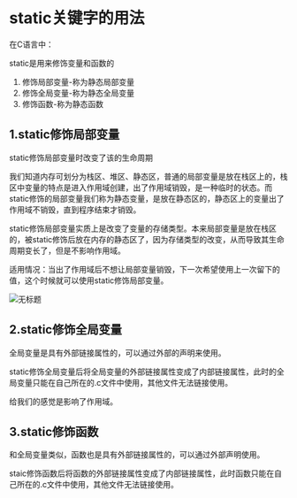 # static关键字的用法

在C语言中：

static是用来修饰变量和函数的

1. 修饰局部变量-称为静态局部变量
2. 修饰全局变量-称为静态全局变量
3. 修饰函数-称为静态函数

## 1.static修饰局部变量

static修饰局部变量时改变了该的生命周期

我们知道内存可划分为栈区、堆区、静态区，普通的局部变量是放在栈区上的，栈区中变量的特点是进入作用域创建，出了作用域销毁，是一种临时的状态。而static修饰的局部变量我们称为静态变量，是放在静态区的，静态区上的变量出了作用域不销毁，直到程序结束才销毁。

static修饰局部变量实质上是改变了变量的存储类型。本来局部变量是放在栈区的，被static修饰后放在内存的静态区了，因为存储类型的改变，从而导致其生命周期变长了，但是不影响作用域。

适用情况：当出了作用域后不想让局部变量销毁，下一次希望使用上一次留下的值，这个时候就可以使用static修饰局部变量。

![无标题](C:\Users\Administrator\Desktop\截图\无标题.png)

## 2.static修饰全局变量

全局变量是具有外部链接属性的，可以通过外部的声明来使用。

static修饰全局变量后将全局变量的外部链接属性变成了内部链接属性，此时的全局变量只能在自己所在的.c文件中使用，其他文件无法链接使用。

给我们的感觉是影响了作用域。

## 3.static修饰函数

和全局变量类似，函数也是具有外部链接属性的，可以通过外部声明使用。

staic修饰函数后将函数的外部链接属性变成了内部链接属性，此时函数只能在自己所在的.c文件中使用，其他文件无法链接使用。
